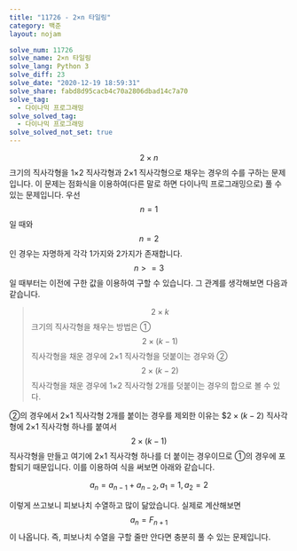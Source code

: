 ```yaml
---
title: "11726 - 2×n 타일링"
category: 백준
layout: nojam

solve_num: 11726
solve_name: 2×n 타일링
solve_lang: Python 3
solve_diff: 23
solve_date: "2020-12-19 18:59:31"
solve_share: fabd8d95cacb4c70a2806dbad14c7a70
solve_tag:
  - 다이나믹 프로그래밍
solve_solved_tag:
  - 다이나믹 프로그래밍
solve_solved_not_set: true
---
```


$$2×n$$ 크기의 직사각형을 1×2 직사각형과 2×1 직사각형으로 채우는 경우의 수를 구하는 문제입니다. 이 문제는 점화식을 이용하여(다른 말로 하면 다이나믹 프로그래밍으로) 풀 수 있는 문제입니다. 우선 $$n=1$$일 때와 $$n=2$$인 경우는 자명하게 각각 1가지와 2가지가 존재합니다. $$n>=3$$일 때부터는 이전에 구한 값을 이용하여 구할 수 있습니다. 그 관계를 생각해보면 다음과 같습니다.

> $$2×k$$ 크기의 직사각형을 채우는 방법은 ① $$2×(k-1)$$ 직사각형을 채운 경우에 2×1 직사각형을 덧붙이는 경우와 ② $$2×(k-2)$$ 직사각형을 채운 경우에 1×2 직사각형 2개를 덧붙이는 경우의 합으로 볼 수 있다.

②의 경우에서 2×1 직사각형 2개를 붙이는 경우를 제외한 이유는 \$$2×(k-2)$ 직사각형에 2×1 직사각형 하나를 붙여서 $$2×(k-1)$$ 직사각형을 만들고 여기에 2×1 직사각형 하나를 더 붙이는 경우이므로 ①의 경우에 포함되기 때문입니다. 이를 이용하여 식을 써보면 아래와 같습니다.

$$
a_n=a_{n-1}+a_{n-2},a_1=1,a_2=2
$$

이렇게 쓰고보니 피보나치 수열하고 많이 닮았습니다. 실제로 계산해보면 $$a_n=F_{n+1}$$이 나옵니다. 즉, 피보나치 수열을 구할 줄만 안다면 충분히 풀 수 있는 문제입니다.
